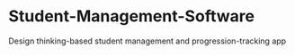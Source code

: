 # Student-Management-Software
Design thinking-based student management and progression-tracking app
